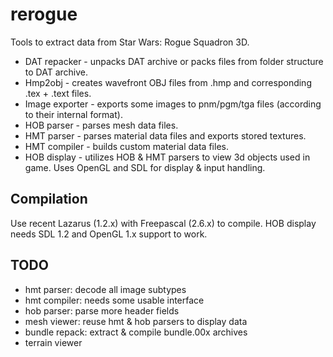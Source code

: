 rerogue
=======

Tools to extract data from Star Wars: Rogue Squadron 3D.

* DAT repacker - unpacks DAT archive or packs files from folder structure to DAT archive.
* Hmp2obj - creates wavefront OBJ files from .hmp and corresponding .tex + .text files. 
* Image exporter - exports some images to pnm/pgm/tga files (according to their internal format).
* HOB parser - parses mesh data files.
* HMT parser - parses material data files and exports stored textures.
* HMT compiler - builds custom material data files.
* HOB display - utilizes HOB & HMT parsers to view 3d objects used in game. Uses OpenGL and SDL for display & input handling.

Compilation
-----------

Use recent Lazarus (1.2.x) with Freepascal (2.6.x) to compile.
HOB display needs SDL 1.2 and OpenGL 1.x support to work.

TODO
-----------

* hmt parser: decode all image subtypes
* hmt compiler: needs some usable interface
* hob parser: parse more header fields
* mesh viewer: reuse hmt & hob parsers to display data
* bundle repack: extract & compile bundle.00x archives
* terrain viewer
